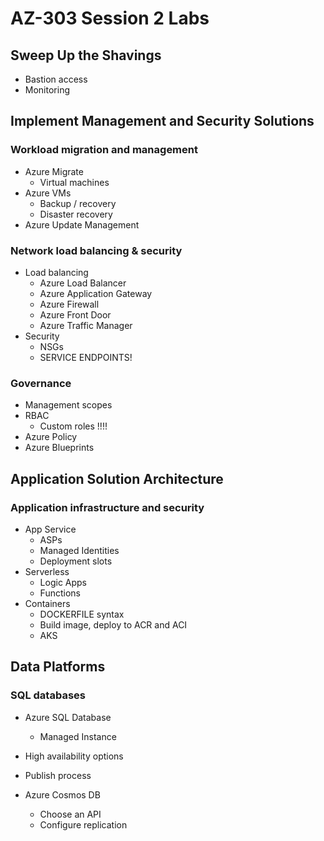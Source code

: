 # AZ-303 Session 2 Labs

## Sweep Up the Shavings

  * Bastion access
  * Monitoring

## Implement Management and Security Solutions

### Workload migration and management

  * Azure Migrate
    * Virtual machines
  * Azure VMs
    * Backup / recovery
    * Disaster recovery
  * Azure Update Management

### Network load balancing & security

  * Load balancing
    * Azure Load Balancer
    * Azure Application Gateway
    * Azure Firewall
    * Azure Front Door
    * Azure Traffic Manager
  * Security
    * NSGs
    * SERVICE ENDPOINTS!

### Governance

  * Management scopes
  * RBAC
    * Custom roles  !!!!
  * Azure Policy
  * Azure Blueprints

## Application Solution Architecture

### Application infrastructure and security

  * App Service
    * ASPs
    * Managed Identities
    * Deployment slots
  * Serverless
    * Logic Apps
    * Functions
  * Containers
    * DOCKERFILE syntax
    * Build image, deploy to ACR and ACI
    * AKS

## Data Platforms

### SQL databases

  * Azure SQL Database
    * Managed Instance
  * High availability options
  * Publish process

  * Azure Cosmos DB
    * Choose an API
    * Configure replication
